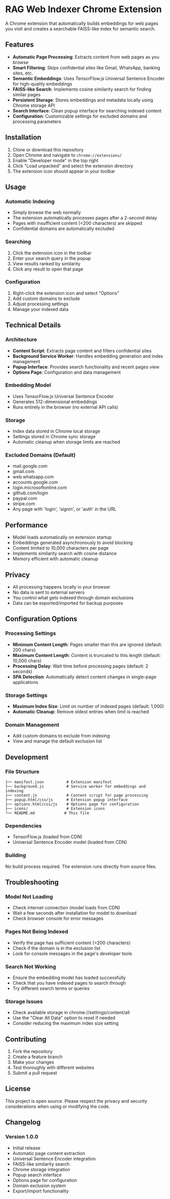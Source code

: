 # RAG Web Indexer Chrome Extension

A Chrome extension that automatically builds embeddings for web pages you visit and creates a searchable FAISS-like index for semantic search.

## Features

- **Automatic Page Processing**: Extracts content from web pages as you browse
- **Smart Filtering**: Skips confidential sites like Gmail, WhatsApp, banking sites, etc.
- **Semantic Embeddings**: Uses TensorFlow.js Universal Sentence Encoder for high-quality embeddings
- **FAISS-like Search**: Implements cosine similarity search for finding similar pages
- **Persistent Storage**: Stores embeddings and metadata locally using Chrome storage API
- **Search Interface**: Clean popup interface for searching indexed content
- **Configuration**: Customizable settings for excluded domains and processing parameters

## Installation

1. Clone or download this repository
2. Open Chrome and navigate to `chrome://extensions/`
3. Enable "Developer mode" in the top right
4. Click "Load unpacked" and select the extension directory
5. The extension icon should appear in your toolbar

## Usage

### Automatic Indexing
- Simply browse the web normally
- The extension automatically processes pages after a 2-second delay
- Pages with insufficient content (<200 characters) are skipped
- Confidential domains are automatically excluded

### Searching
1. Click the extension icon in the toolbar
2. Enter your search query in the popup
3. View results ranked by similarity
4. Click any result to open that page

### Configuration
1. Right-click the extension icon and select "Options"
2. Add custom domains to exclude
3. Adjust processing settings
4. Manage your indexed data

## Technical Details

### Architecture
- **Content Script**: Extracts page content and filters confidential sites
- **Background Service Worker**: Handles embedding generation and index management
- **Popup Interface**: Provides search functionality and recent pages view
- **Options Page**: Configuration and data management

### Embedding Model
- Uses TensorFlow.js Universal Sentence Encoder
- Generates 512-dimensional embeddings
- Runs entirely in the browser (no external API calls)

### Storage
- Index data stored in Chrome local storage
- Settings stored in Chrome sync storage
- Automatic cleanup when storage limits are reached

### Excluded Domains (Default)
- mail.google.com
- gmail.com
- web.whatsapp.com
- accounts.google.com
- login.microsoftonline.com
- github.com/login
- paypal.com
- stripe.com
- Any page with 'login', 'signin', or 'auth' in the URL

## Performance

- Model loads automatically on extension startup
- Embeddings generated asynchronously to avoid blocking
- Content limited to 10,000 characters per page
- Implements similarity search with cosine distance
- Memory efficient with automatic cleanup

## Privacy

- All processing happens locally in your browser
- No data is sent to external servers
- You control what gets indexed through domain exclusions
- Data can be exported/imported for backup purposes

## Configuration Options

### Processing Settings
- **Minimum Content Length**: Pages smaller than this are ignored (default: 200 chars)
- **Maximum Content Length**: Content is truncated to this length (default: 10,000 chars)
- **Processing Delay**: Wait time before processing pages (default: 2 seconds)
- **SPA Detection**: Automatically detect content changes in single-page applications

### Storage Settings
- **Maximum Index Size**: Limit on number of indexed pages (default: 1,000)
- **Automatic Cleanup**: Remove oldest entries when limit is reached

### Domain Management
- Add custom domains to exclude from indexing
- View and manage the default exclusion list

## Development

### File Structure
```
├── manifest.json          # Extension manifest
├── background.js          # Service worker for embeddings and indexing
├── content.js             # Content script for page processing
├── popup.html/css/js      # Extension popup interface
├── options.html/css/js    # Options page for configuration
├── icons/                 # Extension icons
└── README.md             # This file
```

### Dependencies
- TensorFlow.js (loaded from CDN)
- Universal Sentence Encoder model (loaded from CDN)

### Building
No build process required. The extension runs directly from source files.

## Troubleshooting

### Model Not Loading
- Check internet connection (model loads from CDN)
- Wait a few seconds after installation for model to download
- Check browser console for error messages

### Pages Not Being Indexed
- Verify the page has sufficient content (>200 characters)
- Check if the domain is in the exclusion list
- Look for console messages in the page's developer tools

### Search Not Working
- Ensure the embedding model has loaded successfully
- Check that you have indexed pages to search through
- Try different search terms or queries

### Storage Issues
- Check available storage in chrome://settings/content/all
- Use the "Clear All Data" option to reset if needed
- Consider reducing the maximum index size setting

## Contributing

1. Fork the repository
2. Create a feature branch
3. Make your changes
4. Test thoroughly with different websites
5. Submit a pull request

## License

This project is open source. Please respect the privacy and security considerations when using or modifying the code.

## Changelog

### Version 1.0.0
- Initial release
- Automatic page content extraction
- Universal Sentence Encoder integration
- FAISS-like similarity search
- Chrome storage integration
- Popup search interface
- Options page for configuration
- Domain exclusion system
- Export/import functionality